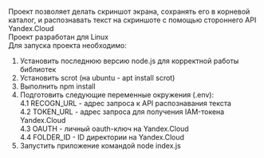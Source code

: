 Проект позволяет делать скриншот экрана, сохранять его в корневой каталог, и распознавать текст на скриншоте с помощью стороннего API Yandex.Cloud  
Проект разработан для Linux  
Для запуска проекта необходимо:  
1. Установить последнюю версию node.js для корректной работы библиотек  
2. Установить scrot (на ubuntu - apt install scrot)  
3. Выполнить npm install  
4. Подготовить следующие переменные окружения (.env):  
4.1 RECOGN_URL - адрес запроса к API распознавания текста  
4.2 TOKEN_URL - адрес запроса для получения IAM-токена Yandex.Cloud  
4.3 OAUTH - личный oauth-ключ на Yandex.Cloud  
4.4 FOLDER_ID - ID директории на Yandex.Cloud  
5. Запустить приложение командой node index.js
